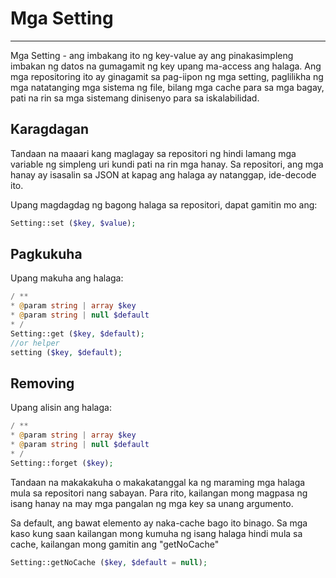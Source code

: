 # Mga Setting
----------

Mga Setting - ang imbakang ito ng key-value ay ang pinakasimpleng imbakan ng datos na gumagamit ng key upang ma-access ang halaga. Ang mga repositoring ito ay ginagamit sa pag-iipon ng mga setting, paglilikha ng mga natatanging mga sistema ng file, bilang mga cache para sa mga bagay, pati na rin sa mga sistemang dinisenyo para sa iskalabilidad.

## Karagdagan

Tandaan na maaari kang maglagay sa repositori ng hindi lamang mga variable ng simpleng uri kundi pati na rin mga hanay. Sa repositori, ang mga hanay ay isasalin sa JSON at kapag ang halaga ay natanggap, ide-decode ito.

Upang magdagdag ng bagong halaga sa repositori, dapat gamitin mo ang:
```php
Setting::set ($key, $value);
```

## Pagkukuha

Upang makuha ang halaga:
```php
/ **
* @param string | array $key
* @param string | null $default
* /
Setting::get ($key, $default);
//or helper
setting ($key, $default);
```

## Removing

Upang alisin ang halaga:
```php
/ **
* @param string | array $key
* @param string | null $default
* /
Setting::forget ($key);
```



Tandaan na makakakuha o makakatanggal ka ng maraming mga halaga ​​mula sa repositori nang sabayan. Para rito, kailangan mong magpasa ng isang hanay na may mga pangalan ng mga key sa unang argumento.

Sa default, ang bawat elemento ay naka-cache bago ito binago. Sa mga kaso kung saan kailangan mong kumuha ng isang halaga hindi mula sa cache, kailangan mong gamitin ang "getNoCache"
```php
Setting::getNoCache ($key, $default = null);
```
